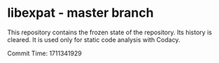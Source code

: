 # libexpat - master branch

This repository contains the frozen state of the repository.
Its history is cleared. It is used only for static code
analysis with Codacy.

Commit Time: 1711341929